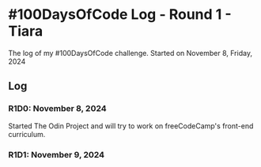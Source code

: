 # #100DaysOfCode Log - Round 1 - Tiara

The log of my #100DaysOfCode challenge. Started on November 8, Friday, 2024

## Log

### R1D0: November 8, 2024
Started The Odin Project and will try to work on freeCodeCamp's front-end curriculum.

### R1D1: November 9, 2024
